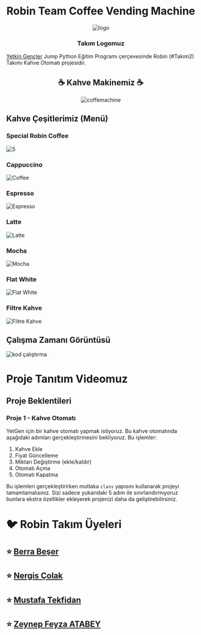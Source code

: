# <h1 align="center">Robin Team Coffee Vending Machine</h1>

<div align="center"><img src="https://user-images.githubusercontent.com/72699045/190245807-cfb0a532-c716-4507-845d-9c43c5163790.png" alt="logo" /></div>
<h3 align="center"> Takım Logomuz </h3>

[Yetkin Gençler](https://github.com/yetkingencler/YetGenJumpPythonFinalProjeListesi/) Jump Python Eğitim Programı çerçevesinde Robin (#Takım2) Takımı Kahve Otomatı projesidir.
 
### <h2 align="center">☕ Kahve Makinemiz ☕</h1> 
<div align="center"><img src="https://user-images.githubusercontent.com/72699045/190623029-1dc6c162-08cf-46d7-9a4f-5904fd606721.png" alt="coffemachine" /></div>


## Kahve Çeşitlerimiz (Menü)

### Special Robin Coffee

![5](https://user-images.githubusercontent.com/72699045/190557135-033fa311-ab75-4973-8673-6c9dadb2c689.png)

### Cappuccino
![Coffee](https://user-images.githubusercontent.com/72699045/190557137-33a64a3c-f794-4b2b-b5cc-4d66a6678a0f.png)

### Espresso
![Espresso](https://user-images.githubusercontent.com/72699045/190622239-bdecf801-79ec-4576-b0e5-57568fdd64aa.png)

### Latte
![Latte](https://user-images.githubusercontent.com/72699045/190622426-aff213a3-e258-4abc-a9f7-04ec8e0dc76d.png)

### Mocha 
![Mocha](https://user-images.githubusercontent.com/72699045/190622307-8b7dbdf0-a2e1-4397-89c4-8d4b74cdafbe.png)

### Flat White
![Flat White](https://user-images.githubusercontent.com/72699045/190622379-9bc4a5d3-118f-4b93-bc61-d253dadab525.png)

### Filtre Kahve
![Filtre Kahve](https://user-images.githubusercontent.com/72699045/190627434-ba8b66ff-58c6-40f3-90e6-b508cdb733eb.png) 

## Çalışma Zamanı Görüntüsü
![kod çalıştırma](https://user-images.githubusercontent.com/72699045/192152959-eb18ceef-1702-412d-8cb3-317252937037.png)

# Proje Tanıtım Videomuz

## Proje Beklentileri
### Proje 1 - Kahve Otomatı

YetGen için bir kahve otomatı yapmak istiyoruz. Bu kahve otomatında aşağıdaki adımları gerçekleştirmesini bekliyoruz. Bu işlemler:
1. Kahve Ekle
2. Fiyat Güncelleme
3. Miktarı Değiştirme (ekle/kaldır)
4. Otomatı Açma
5. Otomatı Kapatma

Bu işlemleri gerçekleştirirken mutlaka ```class``` yapısını kullanarak projeyi tamamlamalısınız.
Sizi sadece yukarıdaki 5 adım ile sınırlandırmıyoruz bunlara ekstra özellikler ekleyerek projenizi daha da geliştirebilirsiniz.


# 🐦 Robin Takım Üyeleri

## ⭐ [Berra Beşer](https://www.linkedin.com/in/berra-beser/)
## ⭐ [Nergis Çolak](https://www.linkedin.com/in/nergiscolak/)
## ⭐ [Mustafa Tekfidan](https://www.linkedin.com/in/mustafatekfidan/)
## ⭐ [Zeynep Feyza ATABEY](https://www.linkedin.com/in/zeynepfeyzatabey/)
